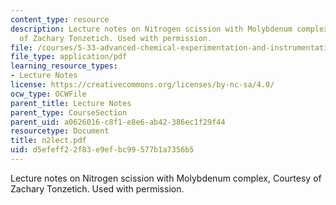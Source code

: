 ```yaml
---
content_type: resource
description: Lecture notes on Nitrogen scission with Molybdenum complex, Courtesy
  of Zachary Tonzetich. Used with permission.
file: /courses/5-33-advanced-chemical-experimentation-and-instrumentation-fall-2007/d5efeff22f83e9efbc99577b1a7356b5_n2lect.pdf
file_type: application/pdf
learning_resource_types:
- Lecture Notes
license: https://creativecommons.org/licenses/by-nc-sa/4.0/
ocw_type: OCWFile
parent_title: Lecture Notes
parent_type: CourseSection
parent_uid: a0626016-c8f1-e8e6-ab42-386ec1f29f44
resourcetype: Document
title: n2lect.pdf
uid: d5efeff2-2f83-e9ef-bc99-577b1a7356b5
---
```

Lecture notes on Nitrogen scission with Molybdenum complex, Courtesy of Zachary Tonzetich. Used with permission.